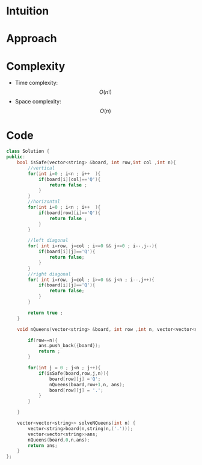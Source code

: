# Intuition
<!-- Describe your first thoughts on how to solve this problem. -->

# Approach
<!-- Describe your approach to solving the problem. -->

# Complexity
- Time complexity:  $$O(n!)$$
- Space complexity: $$O(n)$$

# Code
```cpp []
class Solution {
public:
    bool isSafe(vector<string> &board, int row,int col ,int n){
        //vertical
        for(int i=0 ; i<n ; i++  ){
            if(board[i][col]=='Q'){
                return false ;
            }
        }
        //horizontal
        for(int i=0 ; i<n ; i++  ){
            if(board[row][i]=='Q'){
                return false ;
            }
        }

        //left diagonal
        for( int i=row, j=col ; i>=0 && j>=0 ; i--,j--){
            if(board[i][j]=='Q'){
                return false;
            }
        }
        //right diagonal
        for( int i=row, j=col ; i>=0 && j<n ; i--,j++){
            if(board[i][j]=='Q'){
                return false;
            }
        }

        return true ;
    }

    void nQueens(vector<string> &board, int row ,int n, vector<vector<string>> &ans){

        if(row==n){
            ans.push_back({board});
            return ;
        }

        for(int j = 0 ; j<n ; j++){
            if(isSafe(board,row,j,n)){
                board[row][j] ='Q';
                nQueens(board,row+1,n, ans);
                board[row][j] = '.';
            }
        }

    }

    vector<vector<string>> solveNQueens(int n) {
        vector<string>board(n,string(n,('.')));
        vector<vector<string>>ans;
        nQueens(board,0,n,ans);
        return ans;
    }
};
```